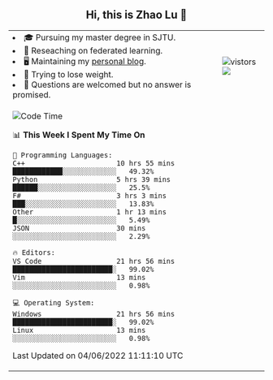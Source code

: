 <h2 align="center"> Hi, this is Zhao Lu 👋</h2>

<table style="overflow:hidden;">
    <tr> 
        <td>
            <li>🎓 Pursuing my master degree in SJTU.</li>
            <li>🌱 Reseaching on federated learning.</li>
            <li>🖥️ Maintaining my <a href="https://ifarewell.xyz">personal blog</a>.</li>
            <li>💪 Trying to lose weight.</li>
            <li>💬 Questions are welcomed but no answer is promised.</li> 
        </td>
        <td>
            <img src="https://visitor-badge.glitch.me/badge?page_id=ifarewell" alt="vistors" />
        <br>
          <img src="https://github-readme-stats.vercel.app/api?username=ifarewell&theme=graywhite&hide=prs,contribs&show_icons=true&hide_border=true&icon_color=CE1D2D&text_color=718096&bg_color=ffffff&hide_title=true" />
        </td>
    </tr>
    <tr>
        <td colspan="2">
            
<!--START_SECTION:waka-->
![Code Time](http://img.shields.io/badge/Code%20Time-189%20hrs%205%20mins-blue)

📊 **This Week I Spent My Time On** 

```text
💬 Programming Languages: 
C++                      10 hrs 55 mins      ████████████░░░░░░░░░░░░░   49.32% 
Python                   5 hrs 39 mins       ██████░░░░░░░░░░░░░░░░░░░   25.5% 
F#                       3 hrs 3 mins        ███░░░░░░░░░░░░░░░░░░░░░░   13.83% 
Other                    1 hr 13 mins        █░░░░░░░░░░░░░░░░░░░░░░░░   5.49% 
JSON                     30 mins             ░░░░░░░░░░░░░░░░░░░░░░░░░   2.29%

🔥 Editors: 
VS Code                  21 hrs 56 mins      ████████████████████████░   99.02% 
Vim                      13 mins             ░░░░░░░░░░░░░░░░░░░░░░░░░   0.98%

💻 Operating System: 
Windows                  21 hrs 56 mins      ████████████████████████░   99.02% 
Linux                    13 mins             ░░░░░░░░░░░░░░░░░░░░░░░░░   0.98%

```


 Last Updated on 04/06/2022 11:11:10 UTC
<!--END_SECTION:waka-->
            
</td></tr>
</table>


